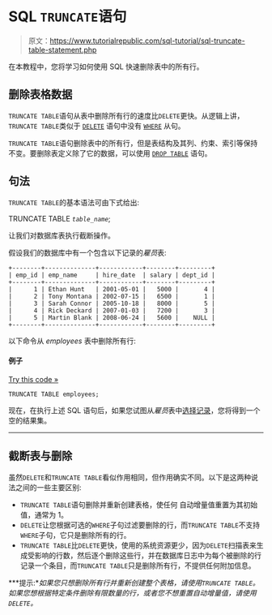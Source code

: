 # SQL `TRUNCATE`语句

> 原文：<https://www.tutorialrepublic.com/sql-tutorial/sql-truncate-table-statement.php>

在本教程中，您将学习如何使用 SQL 快速删除表中的所有行。

## 删除表格数据

`TRUNCATE TABLE`语句从表中删除所有行的速度比`DELETE`更快。从逻辑上讲，`TRUNCATE TABLE`类似于 [`DELETE`](sql-delete-statement.php) 语句中没有 [`WHERE`](sql-where-clause.php) 从句。

`TRUNCATE TABLE`语句删除表中的所有行，但是表结构及其列、约束、索引等保持不变。要删除表定义除了它的数据，可以使用 [`DROP TABLE`](sql-drop-statement.php) 语句。

## 句法

`TRUNCATE TABLE`的基本语法可由下式给出:

TRUNCATE TABLE *`table_name`*;

让我们对数据库表执行截断操作。

假设我们的数据库中有一个包含以下记录的*雇员*表:

```
+--------+--------------+------------+--------+---------+
| emp_id | emp_name     | hire_date  | salary | dept_id |
+--------+--------------+------------+--------+---------+
|      1 | Ethan Hunt   | 2001-05-01 |   5000 |       4 |
|      2 | Tony Montana | 2002-07-15 |   6500 |       1 |
|      3 | Sarah Connor | 2005-10-18 |   8000 |       5 |
|      4 | Rick Deckard | 2007-01-03 |   7200 |       3 |
|      5 | Martin Blank | 2008-06-24 |   5600 |    NULL |
+--------+--------------+------------+--------+---------+

```

以下命令从 *employees* 表中删除所有行:

#### 例子

[Try this code »](javascript:void(0); "Not Supported in Web SQL")

```
TRUNCATE TABLE employees;
```

现在，在执行上述 SQL 语句后，如果您试图从*雇员*表中[选择记录](sql-select-statement.php)，您将得到一个空的结果集。

* * *

## 截断表与删除

虽然`DELETE`和`TRUNCATE TABLE`看似作用相同，但作用确实不同。以下是这两种说法之间的一些主要区别:

*   `TRUNCATE TABLE`语句删除并重新创建表格，使任何
    自动增量值重置为其初始值，通常为 1。
*   `DELETE`让您根据可选的`WHERE`子句过滤要删除的行，而`TRUNCATE TABLE`不支持`WHERE`子句，它只是删除所有的行。
*   `TRUNCATE TABLE`比`DELETE`更快，使用的系统资源更少，因为`DELETE`扫描表来生成受影响的行数，然后逐个删除这些行，并在数据库日志中为每个被删除的行记录一个条目，而`TRUNCATE TABLE`只是删除所有行，不提供任何附加信息。

 ***提示:**如果您只想删除所有行并重新创建整个表格，请使用`TRUNCATE TABLE`。如果您想根据特定条件删除有限数量的行，或者您不想重置自动增量值，请使用`DELETE`。*